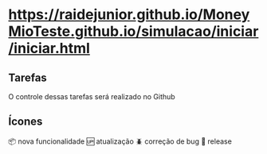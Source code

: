 # https://raidejunior.github.io/MoneyMioTeste.github.io/simulacao/iniciar/iniciar.html


## Tarefas

O controle dessas tarefas será realizado no Github

## Ícones

:package: nova funcionalidade
:up: atualização
:beetle: correção de bug
:checkered_flag: release
